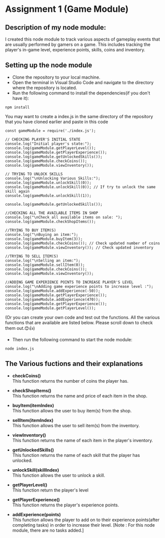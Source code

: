 # Assignment 1 (Game Module)

## Description of my node module: 
I created this node module to track various aspects of gameplay events that are usually performed by gamers on a game. This includes tracking the player's in-game level, experience points, skills, coins and inventory. 

## Setting up the node module
+ Clone the repository to your local machine.
+ Open the terminal in Visual Studio Code and navigate to the directory where the repository is located.
+ Run the following command to install the dependencies(if you don't have it):
```
npm install
```

You may want to create a index.js in the same directory of the repository that you have cloned earlier and paste in this code 


```
const gameModule = require('./index.js'); 

// CHECKING PLAYER'S INITIAL STATE
console.log("Initial player's state:");
console.log(gameModule.getPlayerLevel()); 
console.log(gameModule.getPlayerExperience()); 
console.log(gameModule.getUnlockedSkills());
console.log(gameModule.checkCoins());
console.log(gameModule.viewInventory()); 

// TRYING TO UNLOCK SKILLS 
console.log("\nUnlocking Various Skills:");
console.log(gameModule.unlockSkill(0)); 
console.log(gameModule.unlockSkill(0)); // If try to unlock the same skill again
console.log(gameModule.unlockSkill(1));

console.log(gameModule.getUnlockedSkills());

//CHECKING ALL THE AVAILABLE ITEMS IN SHOP
console.log("\nCheck all available items on sale: ");
console.log(gameModule.checkShopItems()); 

//TRYING TO BUY ITEM(S)
console.log("\nBuying an item:");
console.log(gameModule.buyItem(3)); 
console.log(gameModule.checkCoins()); // Check updated number of coins
console.log(gameModule.viewInventory()); // Check updated inventory

//TRYING TO SELL ITEM(S)
console.log("\nSelling an item:");
console.log(gameModule.sellItem(0)); 
console.log(gameModule.checkCoins()); 
console.log(gameModule.viewInventory()); 

//ADDING GAME EXPERIENCE POINTS TO INCREASE PLAYER'S LEVEL
console.log("\nAdding game experience points to increase level :");
console.log(gameModule.addExperience(-50));
console.log(gameModule.getPlayerExperience());
console.log(gameModule.addExperience(470));
console.log(gameModule.getPlayerExperience());
console.log(gameModule.getPlayerLevel());
```

(Or you can create your own code and test out the functions. All the various functions that are available are listed below. Please scroll down to check them out.😊👍)

+ Then run the following command to start the node module:
```
node index.js
```



## The Various fuctions and their explanations
+ **checkCoins()**     
    This function returns the number of coins the player has.


+ **checkShopItems()**     
    This function returns the name and price of each item in the shop.

+ **buyItem(itemIndex)**     
    This function allows the user to buy item(s) from the shop.

+ **sellItem(itemIndex)**     
    This function allows the user to sell item(s) from the inventory.

+ **viewInventory()**      
    This function returns the name of each item in the player's inventory.

+ **getUnlockedSkills()**     
    This function returns the name of each skill that the player has unlocked.

+ **unlockSkill(skillIndex)**     
    This function allows the user to unlock a skill.

+ **getPlayerLevel()**     
    This function return the player's level

+ **getPlayerExperience()**     
    This function returns the player's experience points.

+ **addExperience(points)**     
    This function allows the player to add on to their experience points(after completing tasks) in order to increase their level. [Note : For this node module, there are no tasks added.]













